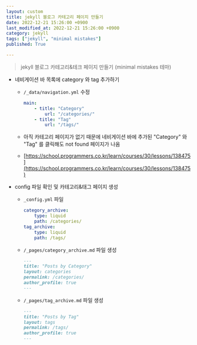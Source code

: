 ```yaml
---
layout: custom
title: jekyll 블로그 카테고리 페이지 만들기
date: 2022-12-21 15:26:00 +0900
last_modified_at: 2022-12-21 15:26:00 +0900
category: jekyll
tags: ["jekyll", "minimal mistakes"]
published: True

---
```

> jekyll 블로그 카테고리&테크 페이지 만들기 (minimal mistakes 테마)

- 네비게이션 바 목록에 category 와 tag 추가하기
    - `/_data/navigation.yml` 수정
        ```yml
        main:
            - title: "Category"
                url: "/categories/"
            - title: "Tag"
                url: "/tags/"
        ```

    - 아직 카테고리 페이지가 없기 때문에 네비게이션 바에 추가된 "Category" 와 "Tag" 를 클릭해도  not found 페이지가 나옴
    - [https://school.programmers.co.kr/learn/courses/30/lessons/138475](https://school.programmers.co.kr/learn/courses/30/lessons/138475)

- config 파일 확인 및 카테고리&태그 페이지 생성

    - `_config.yml` 파일
        ```yml
        category_archive:
            type: liquid
            path: /categories/
        tag_archive:
            type: liquid
            path: /tags/
        ```

    - `/_pages/category_archive.md` 파일 생성
        ```md
        ---
        title: "Posts by Category"
        layout: categories
        permalink: /categories/
        author_profile: true
        ---
        ```

    - `/_pages/tag_archive.md` 파일 생성
        ```md
        ---
        title: "Posts by Tag"
        layout: tags
        permalink: /tags/
        author_profile: true
        ---
        ```
